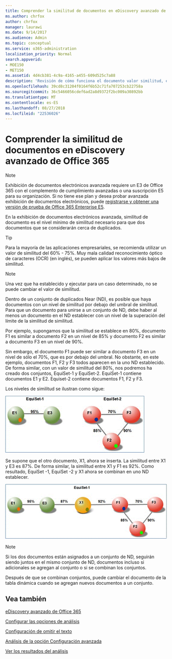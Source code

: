 ```yaml
---
title: Comprender la similitud de documentos en eDiscovery avanzado de Office 365
ms.author: chrfox
author: chrfox
manager: laurawi
ms.date: 9/14/2017
ms.audience: Admin
ms.topic: conceptual
ms.service: o365-administration
localization_priority: Normal
search.appverid:
- MOE150
- MET150
ms.assetid: 4d4cb381-4c9a-4165-a455-609d525c7a88
description: 'Revisión de cómo funciona el documento valor similitud, el nivel mínimo de similitud para los dos archivos se considere cerca de duplicados, en la exhibición de documentos electrónicos avanzada de Office 365. '
ms.openlocfilehash: 39cd8c31204f0164f6b52c71fa707253cb22758a
ms.sourcegitcommit: 36c5466056cdef6ad2a8d9372f2bc009a30892bb
ms.translationtype: MT
ms.contentlocale: es-ES
ms.lasthandoff: 08/27/2018
ms.locfileid: "22536026"
---
```

# <a name="understand-document-similarity-in-office-365-advanced-ediscovery"></a>Comprender la similitud de documentos en eDiscovery avanzado de Office 365

> [!NOTE]
> Exhibición de documentos electrónicos avanzada requiere un E3 de Office 365 con el complemento de cumplimiento avanzadas o una suscripción E5 para su organización. Si no tiene ese plan y desea probar avanzada exhibición de documentos electrónicos, puede [registrarse y obtener una versión de prueba de Office 365 Enterprise E5](https://go.microsoft.com/fwlink/p/?LinkID=698279). 
  
En la exhibición de documentos electrónicos avanzada, similitud de documento es el nivel mínimo de similitud necesario para que dos documentos que se considerarán cerca de duplicados.
  
> [!TIP]
> Para la mayoría de las aplicaciones empresariales, se recomienda utilizar un valor de similitud del 60% - 75%. Muy mala calidad reconocimiento óptico de caracteres (OCR) (en inglés), se pueden aplicar los valores más bajos de similitud. 
  
> [!NOTE]
> Una vez que ha establecido y ejecutar para un caso determinado, no se puede cambiar el valor de similitud. 
  
Dentro de un conjunto de duplicados Near (ND), es posible que haya documentos con un nivel de similitud por debajo del umbral de similitud. Para que un documento para unirse a un conjunto de ND, debe haber al menos un documento en el ND establecer con un nivel de la superación del límite de la similitud de similitud. 
  
Por ejemplo, supongamos que la similitud se establece en 80%, documento F1 es similar a documento F2 en un nivel de 85% y documento F2 es similar a documento F3 en un nivel de 90%. 
  
Sin embargo, el documento F1 puede ser similar a documento F3 en un nivel de sólo el 70%, que es por debajo del umbral. No obstante, en este ejemplo, documentos F1, F2 y F3 todos aparecen en la uno ND establecido. De forma similar, con un valor de similitud del 80%, nos podremos ha creado dos conjuntos, EquiSet-1 y EquiSet-2. EquiSet-1 contiene documentos E1 y E2. Equiset-2 contiene documentos F1, F2 y F3. 
  
Los niveles de similitud se ilustran como sigue:
  
![Similitud de documentos](media/3907ea7d-e28a-4027-8fc3-be090dd39144.gif)
  
Se supone que el otro documento, X1, ahora se inserta. La similitud entre X1 y E3 es 87%. De forma similar, la similitud entre X1 y F1 es 92%. Como resultado, EquiSet -1, EquiSet -2 y X1 ahora se combinan en uno ND establecer.
  
![Similitud de documentos](media/d140d347-33d5-475a-af04-594a0f2ab13d.gif)
  
> [!NOTE]
> Si los dos documentos están asignados a un conjunto de ND, seguirán siendo juntos en el mismo conjunto de ND, documentos incluso si adicionales se agregan al conjunto o si se combinan los conjuntos. 
  
Después de que se combinan conjuntos, puede cambiar el documento de la tabla dinámica cuando se agregan nuevos documentos a un conjunto. 
  
## <a name="see-also"></a>Vea también

[eDiscovery avanzado de Office 365](office-365-advanced-ediscovery.md)
  
[Configurar las opciones de análisis](set-analyze-options-in-advanced-ediscovery.md)
  
[Configuración de omitir el texto](set-ignore-text-in-advanced-ediscovery.md)
  
[Análisis de la opción Configuración avanzada](set-analyze-advanced-settings-in-advanced-ediscovery.md)
  
[Ver los resultados del análisis](view-analyze-results-in-advanced-ediscovery.md)

